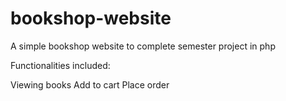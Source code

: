 bookshop-website
================

A simple bookshop website to complete semester project in php

Functionalities included:

Viewing books
Add to cart
Place order
